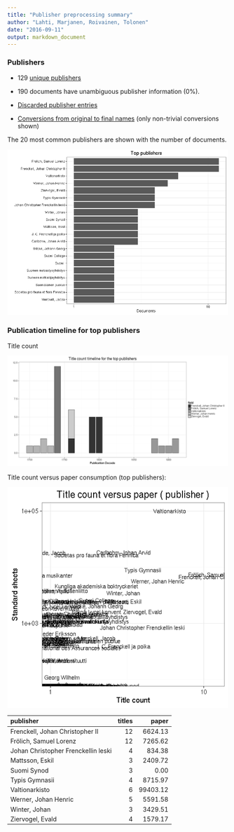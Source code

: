 ```yaml
---
title: "Publisher preprocessing summary"
author: "Lahti, Marjanen, Roivainen, Tolonen"
date: "2016-09-11"
output: markdown_document
---
```



### Publishers

 * 129 [unique publishers](output.tables/publisher_accepted.csv)

 * 190 documents have unambiguous publisher information (0%). 

 * [Discarded publisher entries](output.tables/publisher_discarded.csv)

 * [Conversions from original to final names](output.tables/publisher_conversion_nontrivial.csv) (only non-trivial conversions shown)


The 20 most common publishers are shown with the number of documents. 

![plot of chunk summarypublisher2](figure/summarypublisher2-1.png)

### Publication timeline for top publishers

Title count

![plot of chunk summaryTop10pubtimeline](figure/summaryTop10pubtimeline-1.png)



Title count versus paper consumption (top publishers):

![plot of chunk publishertitlespapers](figure/publishertitlespapers-1.png)

|publisher                           | titles|    paper|
|:-----------------------------------|------:|--------:|
|Frenckell, Johan Christopher II     |     12|  6624.13|
|Frölich, Samuel Lorenz              |     12|  7265.62|
|Johan Christopher Frenckellin leski |      4|   834.38|
|Mattsson, Eskil                     |      3|  2409.72|
|Suomi Synod                         |      3|     0.00|
|Typis Gymnasii                      |      4|  8715.97|
|Valtionarkisto                      |      6| 99403.12|
|Werner, Johan Henric                |      5|  5591.58|
|Winter, Johan                       |      3|  3429.51|
|Ziervogel, Evald                    |      4|  1579.17|


